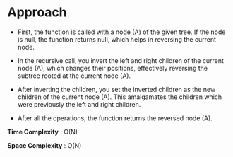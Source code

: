 # Approach

- First, the function is called with a node (A) of the given tree. If the node is null, the function returns null, which helps in reversing the current node.

- In the recursive call, you invert the left and right children of the current node (A), which changes their positions, effectively reversing the subtree rooted at the current node (A).

- After inverting the children, you set the inverted children as the new children of the current node (A). This amalgamates the children which were previously the left and right children.

- After all the operations, the function returns the reversed node (A).

**Time Complexity** : O(N)

**Space Complexity** : O(N)